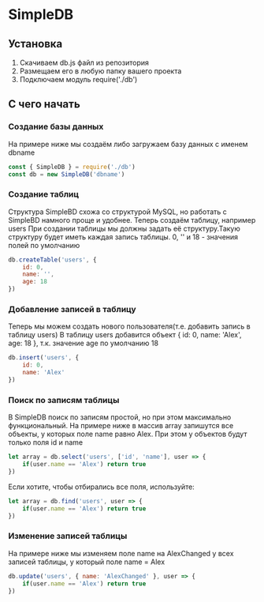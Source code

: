 # SimpleDB

## Установка

1. Скачиваем db.js файл из репозитория
2. Размещаем его в любую папку вашего проекта
3. Подключаем модуль require('./db')

## С чего начать

### Создание базы данных

На примере ниже мы создаём либо загружаем базу данных с именем dbname
```js
const { SimpleDB } = require('./db')
const db = new SimpleDB('dbname')
```

### Создание таблиц

Структура SimpleBD схожа со структурой MySQL, но работать с SimpleBD намного проще и удобнее.
Теперь создаём таблицу, например users
При создании таблицы мы должны задать её структуру.Такую структуру будет иметь каждая запись таблицы.
0, '' и 18 - значения полей по умолчанию

```js
db.createTable('users', { 
    id: 0, 
    name: '', 
    age: 18
})
```

### Добавление записей в таблицу

Теперь мы можем создать нового пользователя(т.е. добавить запись в таблицу users)
В таблицу users добавится объект { id: 0, name: 'Alex', age: 18 }, т.к. значение age по умолчанию 18
```js
db.insert('users', {
    id: 0,
    name: 'Alex'
})
```

### Поиск по записям таблицы

В SimpleDB поиск по записям простой, но при этом максимально функциональный.
На примере ниже в массив array запишутся все объекты, у которых поле name равно Alex.
При этом у объектов будут только поля id и name
```js
let array = db.select('users', ['id', 'name'], user => {
    if(user.name == 'Alex') return true
})
```

Если хотите, чтобы отбирались все поля, используйте:
```js
let array = db.find('users', user => {
    if(user.name == 'Alex') return true
})
```

### Изменение записей таблицы

На примере ниже мы изменяем поле name на AlexChanged у всех записей таблицы, у который поле name = Alex

```js
db.update('users', { name: 'AlexChanged' }, user => {
    if(user.name == 'Alex') return true
})
```
